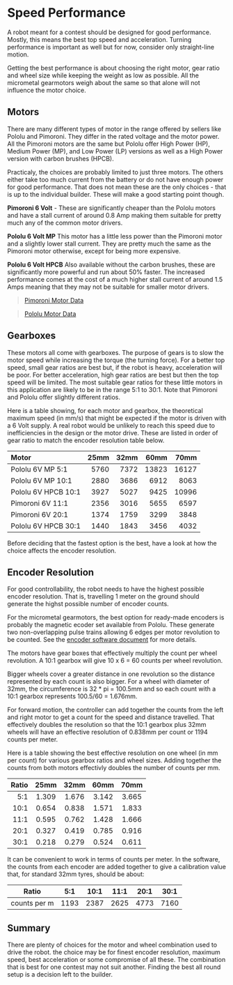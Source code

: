 # Speed Performance

A robot meant for a contest should be designed for good performance. Mostly, this means the best top speed and acceleration. Turning performance is important as well but for now, consider only straight-line motion.

Getting the best performance is about choosing the right motor, gear ratio and wheel size while keeping the weight as low as possible.  All the micrometal gearmotors weigh about the same so that alone will not influence the motor choice.

## Motors

There are many different types of motor in the range offered by sellers like Pololu and Pimoroni. They differ in the rated voltage and the motor power. All the Pimoroni motors are the same but Pololu offer High Power (HP), Medium Power (MP), and Low Power (LP) versions as well as a High Power version with carbon brushes (HPCB).

Practicaly, the choices are probably limited to just three motors. The others either take too much current from the battery or do not have enough power for good performance. That does not mean these are the only choices - that is up to the individual builder. These will make a good starting point though.

**Pimoroni 6 Volt** - These are significantly cheaper than the Pololu motors and have a stall current of around 0.8 Amp making them suitable for pretty much any of the common motor drivers.

**Pololu 6 Volt MP** This motor has a little less power than the Pimoroni motor and a slightly lower stall current. They are pretty much the same as the Pimoroni motor otherwise, except for being more expensive.

**Pololu 6 Volt HPCB** Also available without the carbon brushes, these are significantly more powerful and run about 50% faster. The increased performance comes at the cost of a much higher stall current of around 1.5 Amps meaning that they may not be suitable for smaller motor drivers.

>[Pimoroni Motor Data](https://shop.pimoroni.com/products/micro-metal-gearmotor-extended-back-shaft?variant=32587847050)

>[Pololu Motor Data](https://www.pololu.com/category/60/micro-metal-gearmotors)

## Gearboxes

These motors all come with gearboxes. The purpose of gears is to slow the motor speed while increasing the torque (the turning force). For a better top speed, small gear ratios are best but, if the robot is heavy, acceleration will be poor. For better acceleration, high gear ratios are best but then the top speed will be limited. The most suitable gear ratios for these little motors in this application are likely to be in the range 5:1 to 30:1. Note that Pimoroni and Pololu offer slightly different ratios.

Here is a table showing, for each motor and gearbox, the theoretical maximum speed (in mm/s) that might be expected if the motor is driven with a 6 Volt supply. A real robot would be unlikely to reach this speed due to inefficiencies in the design or the motor drive. These are listed in order of gear ratio to match the encoder resolution table below.


|Motor              | 25mm| 32mm|  60mm|  70mm|
|:------------------|----:|----:|-----:|-----:|
|Pololu 6V MP  5:1  | 5760| 7372| 13823| 16127|
|Pololu 6V MP  10:1 | 2880| 3686|  6912|  8063|
|Pololu 6V HPCB 10:1|	3927|	5027|	 9425| 10996|
|Pimoroni 6V 11:1   | 2356| 3016|  5655|  6597|
|Pimoroni 6V 20:1   |	1374|	1759|	 3299|	3848|
|Pololu 6V HPCB 30:1|	1440|	1843|	 3456|	4032|

Before deciding that the fastest option is the best, have a look at how the choice affects the encoder resolution.

## Encoder Resolution

For good controllability, the robot needs to have the highest possible encoder resolution. That is, travelling 1 meter on the ground should generate the highst possible number of encoder counts.

For the micrometal gearmotors, the best option for ready-made encoders is probably the magnetic ecoder set available from Pololu. These generate two non-overlapping pulse trains allowing 6 edges per motor revolution to be counted. See the [encoder software document](encoder-software.md) for more details.

The motors have gear boxes that effectively multiply the count per wheel revolution. A 10:1 gearbox will give 10 x 6 = 60 counts per wheel revolution.

Bigger wheels cover a greater distance in one revolution so the distance represented by each count is also bigger. For a wheel with diameter of 32mm, the circumference is 32 * pi  = 100.5mm and so each count with a 10:1 gearbox represents 100.5/60 = 1.676mm.

For forward motion, the controller can add together the counts from the left and right motor to get a count for the speed and distance travelled. That effectively doubles the resolution so that the 10:1 gearbox plus 32mm wheels will have an effective resolution of 0.838mm per count or 1194 counts per meter.

Here is a table showing the best effective resolution on one wheel (in mm per count) for various gearbox ratios and wheel sizes. Adding together the counts from both motors effectivly doubles the number of counts per mm.
   
|Ratio  |25mm |32mm |60mm |70mm |
|------:|:---:|:---:|:---:|:---:|
|    5:1|1.309|1.676|3.142|3.665|
|   10:1|0.654|0.838|1.571|1.833|
|   11:1|0.595|0.762|1.428|1.666|
|   20:1|0.327|0.419|0.785|0.916|
|   30:1|0.218|0.279|0.524|0.611|

It can be convenient to work in terms of counts per meter. In the software, the counts from each encoder are added together to give a calibration value that, for standard 32mm tyres, should be about:

|        Ratio |  5:1 | 10:1 | 11:1 | 20:1 | 30:1 |
|--------------|------|------|------|------|------|
| counts per m | 1193 | 2387 | 2625 | 4773 | 7160 |

## Summary

There are plenty of choices for the motor and wheel combination used to drive the robot. the choice may be for finest encoder resolution, maximum speed, best acceleration or some compromise of all these. The combination that is best for one contest may not suit another. Finding the best all round setup is a decision left to the builder.

